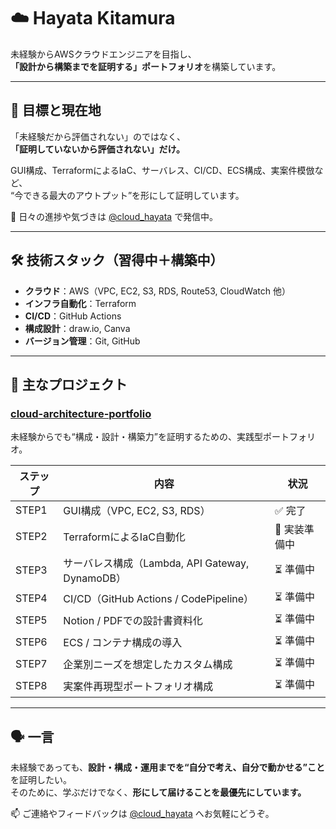 # ☁️ Hayata Kitamura

未経験からAWSクラウドエンジニアを目指し、  
**「設計から構築までを証明する」ポートフォリオ**を構築しています。

---

## 🎯 目標と現在地

「未経験だから評価されない」のではなく、  
**「証明していないから評価されない」だけ。**

GUI構成、TerraformによるIaC、サーバレス、CI/CD、ECS構成、実案件模倣など、  
“今できる最大のアウトプット”を形にして証明しています。

📢 日々の進捗や気づきは [@cloud_hayata](https://x.com/cloud_hayata) で発信中。

---

## 🛠 技術スタック（習得中＋構築中）

- **クラウド**：AWS（VPC, EC2, S3, RDS, Route53, CloudWatch 他）
- **インフラ自動化**：Terraform
- **CI/CD**：GitHub Actions
- **構成設計**：draw.io, Canva
- **バージョン管理**：Git, GitHub

---

## 📁 主なプロジェクト

### [cloud-architecture-portfolio](https://github.com/cloud-hayata/cloud-architecture-portfolio)
未経験からでも“構成・設計・構築力”を証明するための、実践型ポートフォリオ。

| ステップ | 内容 | 状況 |
|--|--|--|
| STEP1 | GUI構成（VPC, EC2, S3, RDS） | ✅ 完了 |
| STEP2 | TerraformによるIaC自動化 | 🔄 実装準備中 |
| STEP3 | サーバレス構成（Lambda, API Gateway, DynamoDB） | ⏳ 準備中 |
| STEP4 | CI/CD（GitHub Actions / CodePipeline） | ⏳ 準備中 |
| STEP5 | Notion / PDFでの設計書資料化 | ⏳ 準備中 |
| STEP6 | ECS / コンテナ構成の導入 | ⏳ 準備中 |
| STEP7 | 企業別ニーズを想定したカスタム構成 | ⏳ 準備中 |
| STEP8 | 実案件再現型ポートフォリオ構成 | ⏳ 準備中 |

---

## 🗣 一言

未経験であっても、**設計・構成・運用までを“自分で考え、自分で動かせる”こと**を証明したい。  
そのために、学ぶだけでなく、**形にして届けることを最優先にしています。**

📫 ご連絡やフィードバックは [@cloud_hayata](https://x.com/cloud_hayata) へお気軽にどうぞ。
